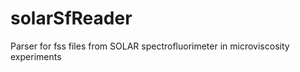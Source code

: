 solarSfReader
=============

Parser for fss files from SOLAR spectrofluorimeter in microviscosity experiments
